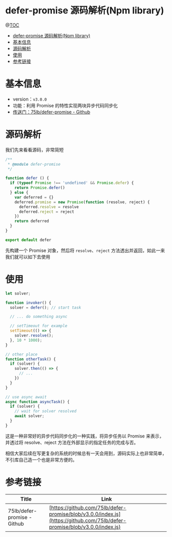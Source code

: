 # defer-promise 源码解析(Npm library)

@[TOC](文章目录)

<!-- TOC -->

- [defer-promise 源码解析(Npm library)](#defer-promise-源码解析npm-library)
- [基本信息](#基本信息)
- [源码解析](#源码解析)
- [使用](#使用)
- [参考链接](#参考链接)

<!-- /TOC -->

# 基本信息

- version：`v3.0.0`
- 功能：利用 Promise 的特性实现两块异步代码同步化
- [传送门：75lb/defer-promise - Github](https://github.com/75lb/defer-promise/blob/v3.0.0/index.js)

# 源码解析

我们先来看看源码，非常简短

```js
/**
 * @module defer-promise
 */

function defer () {
  if (typeof Promise !== 'undefined' && Promise.defer) {
    return Promise.defer()
  } else {
    var deferred = {}
    deferred.promise = new Promise(function (resolve, reject) {
      deferred.resolve = resolve
      deferred.reject = reject
    })
    return deferred
  }
}

export default defer
```


先构建一个 Promise 对象，然后将 `resolve`、`reject` 方法透出并返回，如此一来我们就可以如下去使用

# 使用

```ts
let solver;

function invoker() {
  solver = defer(); // start task

  // ... do something async

  // setTimeout for example
  setTimeout(() => {
    solver.resolve();
  }, 10 * 1000);
}

// other place
function otherTask() {
  if (solver) {
    solver.then(() => {
      // ...
    })
  }
}

// use async await
async function asyncTask() {
  if (solver) {
    // wait for solver resolved
    await solver;
  }
}
```

这是一种非常好的异步代码同步化的一种实践，将异步任务以 Promise 来表示，并透过将 resolve、reject 方法在外部显示的指定任务的完成与否。

相信大家后续在写更复杂的系统的时候总有一天会用到，源码实际上也非常简单，不引库自己造一个也是非常方便的。

# 参考链接

| Title                       | Link                                                                                                                     |
| --------------------------- | ------------------------------------------------------------------------------------------------------------------------ |
| 75lb/defer-promise - Github | [https://github.com/75lb/defer-promise/blob/v3.0.0/index.js](https://github.com/75lb/defer-promise/blob/v3.0.0/index.js) |
